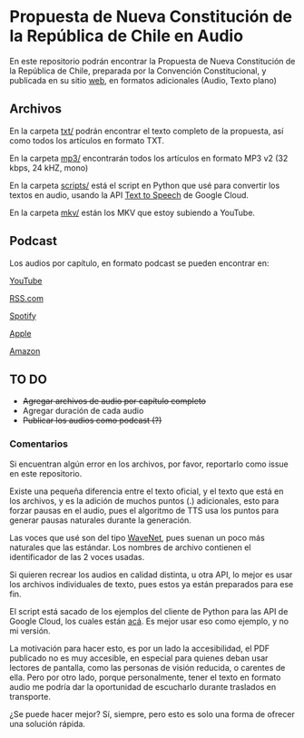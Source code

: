 # Propuesta de Nueva Constitución de la República de Chile en Audio

En este repositorio podrán encontrar la Propuesta de Nueva Constitución de la República de Chile, preparada por la Convención Constitucional, y publicada en su sitio [web](https://chileconvencion.cl), en formatos adicionales (Audio, Texto plano)

## Archivos

En la carpeta [txt/](txt/) podrán encontrar el texto completo de la propuesta, así como todos los artículos en formato TXT.

En la carpeta [mp3/](mp3/) encontrarán todos los artículos en formato MP3 v2 (32 kbps, 24 kHZ, mono) 

En la carpeta [scripts/](scripts/) está el script en Python que usé para convertir los textos en audio, usando la API [Text to Speech](https://cloud.google.com/text-to-speech) de Google Cloud.

En la carpeta [mkv/](mkv/) están los MKV que estoy subiendo a YouTube.

## Podcast
Los audios por capítulo, en formato podcast se pueden encontrar en:

[YouTube](https://youtube.com/playlist?list=PLyrPZgPKw_kSId4GWmw-PUpYXFNUsvlqk)

[RSS.com](https://rss.com/podcasts/audiopropuesta/)

[Spotify](https://open.spotify.com/show/3DzXhzLwD8AT1jvxzBvcm8)

[Apple](https://podcasts.apple.com/us/podcast/la-nueva-constituci%c3%b3n-en-audio/id1633122737)

[Amazon](https://music.amazon.com/podcasts/6c0a5687-1061-4c99-99d5-48d59fc8bb36)

## TO DO
- ~~Agregar archivos de audio por capítulo completo~~
- Agregar duración de cada audio
- ~~Publicar los audios como podcast (?)~~

### Comentarios
Si encuentran algún error en los archivos, por favor, reportarlo como issue en este repositorio.

Existe una pequeña diferencia entre el texto oficial, y el texto que está en los archivos, y es la adición de muchos puntos (.) adicionales, esto para forzar pausas en el audio, pues el algoritmo de TTS usa los puntos para generar pausas naturales durante la generación.

Las voces que usé son del tipo [WaveNet](https://www.deepmind.com/blog/wavenet-a-generative-model-for-raw-audio), pues suenan un poco más naturales que las estándar. Los nombres de archivo contienen el identificador de las 2 voces usadas.

Si quieren recrear los audios en calidad distinta, u otra API, lo mejor es usar los archivos individuales de texto, pues estos ya están preparados para ese fin.

El script está sacado de los ejemplos del cliente de Python para las API de Google Cloud, los cuales están [acá](https://github.com/googleapis/python-texttospeech/tree/main/samples). Es mejor usar eso como ejemplo, y no mi versión.

La motivación para hacer esto, es por un lado la accesibilidad, el PDF publicado no es muy accesible, en especial para quienes deban usar lectores de pantalla, como las personas de visión reducida, o carentes de ella. Pero por otro lado, porque personalmente, tener el texto en formato audio me podría dar la oportunidad de escucharlo durante traslados en transporte.

¿Se puede hacer mejor? Sí, siempre, pero esto es solo una forma de ofrecer una solución rápida.
